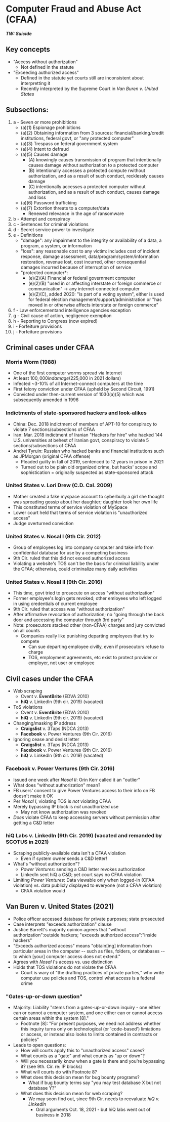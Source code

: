 # Computer Fraud and Abuse Act (CFAA)

***TW: Suicide***

## Key concepts

* "Access without authorization"
    - Not defined in the statute
* "Exceeding authorized access"
    - Defined in the statute yet courts still are inconsistent about interpretting it
    - Recently interpreted by the Supreme Court in *Van Buren v. United States*

## Subsections:
1. a - Seven or more prohibitions
    * (a)(1) Espionage prohibitions
    * (a)(2) Obtaining information from 3 sources: financial/banking/credit institutions, federal govt, or "any protected computer"
    * (a)(3) Trespass on federal government system
    * (a)(4) Intent to defraud
    * (a)(5) Causes damage
        - (A) knowingly causes transmission of program that intentionally causes damage without authorization to a protected computer
        - (B) intentionally accesses a protected compute rwithout authorization, and as a result of such conduct, recklessly causes damage
        - (C) intentionally accesses a protected computer without authorization, and as a result of such conduct, causes damage and loss
    * (a)(6) Password trafficking
    * (a)(7) Extortion threats to a computer/data
        - Renewed relevance in the age of ransomware
2. b - Attempt and conspiracy
3. c - Sentences for criminal violations
4. d - Secret service power to investigate
5. e - Definitions
    * "damage": any impairment to the integrity or availability of a data, a program, a system, or information
    * "loss": any reasonable cost to any victim: includes cost of incident response, damage assessment, data/program/system/information restoration, revenue lost, cost incurred, other consequential damages incurred because of interruption of service
    * "protected computer*:
        - (e)(2)(A) Financial or federal government computer
        - (e)(2)(B) "used in or affecting interstate or foreign commerce or communication" -> any internet-connected computer
        - (e)(2)(C), added 2020: "is part of a voting system", either is used for federal election management/support/administration or "has moved in or otherwise affects interstate or foreign commerce"
6. f - Law enforcementand intelligence agencies exception
7. g - Civil cause of action, negligence exemption
8. h - Reporting to Congress (now expired)
9. i - Forfeiture provisions
10. j - Forfeiture provisions

## Criminal cases under CFAA

### Morris Worm (1988)
* One of the first computer worms spread via Internet
* At least $100,000 in damage ($225,000 in 2021 dollars)
* Infected ~3-10% of all Internet-connect computers at the time
* First felony conviction under CFAA (upheld by Second Circuit, 1991)
* Convicted under then-current version of 1030(a)(5) which was subsequently amended in 1996

### Indictments of state-sponsored hackers and look-alikes
* China: Dec. 2018 indictment of members of APT-10 for conspiracy to violate 7 sections/subsections of CFAA
* Iran: Mar. 2018 indictment of Iranian "Hackers for hire" who hacked 144 U.S. universities at behest of Iranian govt, conspiracy to violate 5 sections/subsections of CFAA
* Andrei Tyruin: Russian who hacked banks and financial institutions such as JPMorgan (original CFAA offense)
    * Pleaded guilty in fall of 2019, sentenced to 12 years in prison in 2021
    * Turned out to be plain old organized crime, but hacks' scope and sophistication = originally suspected as state-sponsored attack

### United States v. Lori Drew (C.D. Cal. 2009)
* Mother created a fake myspace account to cyberbully a girl she thought was spreading gossip about her daughter; daughter took her own life
* This constituted terms of service violation of MySpace
* Lower court held that terms of service violation is "unauthorized access"
* Judge overturned conviction

### United States v. Nosal I (9th Cir. 2012)
* Group of employees log into company computer and take info from confidential database for use by a competing business
* 9th Cir. ruled that this did not exceed authorized access
* Violating a website's TOS can't be the basis for criminal liability under the CFAA; otherwise, could criminalize many daily activities

### United States v. Nosal II (9th Cir. 2016)
* This time, govt tried to prosecute on access "without authorization"
* Former employee's login gets revoked; other emloyees who left logged in using credentials of current employee
* 9th Cir. ruled that access was "without authorization"
* After affirmative revocation of authorization; no "going through the back door and accessing the computer through 3rd party"
* Note: prosecutors stacked other (non-CFAA) charges and jury convicted on all counts
    - Companies really like punishing departing employees that try to compete
        - Can sue departing employee civilly, even if prosecutors refuse to charge
        - TOS, employment agreements, etc exist to protect provider or employer, not user or employee

## Civil cases under the CFAA
* Web scraping
    * Cvent v. **EventBrite** (EDVA 2010)
    * **hiQ** v. LinkedIn (9th cir. 2019) (vacated)
* ToS violations
    * Cvent v. **EventBrite** (EDVA 2010)
    * **hiQ** v. LinkedIn (9th cir. 2019) (vacated)
* Changing/masking IP address
    * **Craigslist** v. 3Taps (NDCA 2013)
    * **Facebook** v. Power Ventures (9th Cir. 2016)
* Ignoring cease and desist letter
    * **Craigslist** v. 3Taps (NDCA 2013)
    * **Facebook** v. Power Ventures (9th Cir. 2016)
    * **hiQ** v. LinkedIn (9th cir. 2019) (vacated)

### Facebook v. Power Ventures (9th Cir. 2016)
* Issued one week after *Nosal II*: Orin Kerr called it an "outlier"
* What does "without authorization" mean?
* FB users' consent to give Power Ventures access to their info on FB doesn't make it OK
* Per *Nosal I*, violating TOS is *not* violating CFAA
* Merely bypassing IP block is *not* unauthorized use
    - May not know authorization was revoked
* *Does* violate CFAA to keep accessing servers without permission after getting a C&D letter

### hiQ Labs v. LinkedIn (9th Cir. 2019) (vacated and remanded by SCOTUS in 2021)
* Scraping publicly-available data isn't a CFAA violation
    - Even if system owner sends a C&D letter!
* What's "without authorization"?
    - *Power Ventures*: sending a C&D letter revokes authorization
    - LinkedIn sent hiQ a C&D; yet court says no CFAA violation
* Limiting *Power Ventures*: Data viewable only when logged-in (CFAA violation) vs. data publicly displayed to everyone (not a CFAA violation)
    - CFAA violation would

## Van Buren v. United States (2021)
* Police officer accessed database for private purposes; state prosecuted
* Case interprets "exceeds authorization" clause
* Justice Barrett's majority opinion agrees that "without authorization":outside hackers; "exceeds authorized access":"inside hackers"
* "Exceeds authorized access" means "obtain[ing] information from particular areas in the computer -- such as files, folders, or databases -- to which [your] computer access does not extend."
* Agrees with *Nosal I*'s access vs. use distinction
* Holds that TOS violations do not violate the CFAA
    - Court is wary of "the drafting practices of private parties," who write computer use policies and TOS, control what access is a federal crime

### "Gates-up-or-down question"
* Majority: Liability "stems from a gates-up-or-down inquiry - one either can or cannot a computer system, and one either can or cannot access certain areas within the system [8]."
    - Footnote [8]: "For present purposes, we need not address whether this inquiry turns only on technological (or 'code-based') limiations or access, or instead also looks to limits contained in contracts or policies"
* Leads to open questions:
    - How will courts apply this to "unauthorized access" cases?
    - What counts as a "gate" and what counts as "up or down"?
    - Will you necessarily know when a gate is there and you're bypassing it? (see 9th. Cir. re: IP blocks)
    - What will courts do with Footnote 8?
    - What does this decision mean for bug bounty programs?
        - What if bug bounty terms say "you may test database X but not database Y?"
    - What does this decision mean for web scraping?
        - We may soon find out, since 9th Cir. needs to reevaluate *hiQ v. LinkedIn*
            - Oral arguments Oct. 18, 2021 - but hiQ labs went out of business in 2018